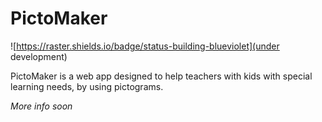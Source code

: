 # PictoMaker

![https://raster.shields.io/badge/status-building-blueviolet](under development)

PictoMaker is a web app designed to help teachers with kids with special learning needs, by using pictograms.

_More info soon_